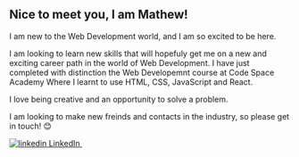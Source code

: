 ## Nice to meet you, I am Mathew! 

I am new to the Web Development world, and I am so excited to be here. 

I am looking to learn new skills that will hopefuly get me on a new and exciting career path in the world of Web Development. I have just completed with distinction the Web Developemnt course at Code Space Academy Where I learnt to use HTML, CSS, JavaScript and React.  


I love being creative and an opportunity to solve a problem.

I am looking to make new freinds and contacts in the industry, so please get in touch! 😊

 <a href="https://www.linkedin.com/in/mathew-ritchie-802a9114b" rel="nofollow noreferrer">
    <img src="https://i.sstatic.net/gVE0j.png" alt="linkedin"> LinkedIn
  </a> &nbsp; 


<!--
**Mathew-Ritchie/Mathew-Ritchie** is a ✨ _special_ ✨ repository because its `README.md` (this file) appears on your GitHub profile.

Here are some ideas to get you started:

- 🔭 I’m currently working on ...
- 🌱 I’m currently learning ...
- 👯 I’m looking to collaborate on ...
- 🤔 I’m looking for help with ...
- 💬 Ask me about ...
- 📫 How to reach me: ...
- 😄 Pronouns: ...
- ⚡ Fun fact: ...
-->
